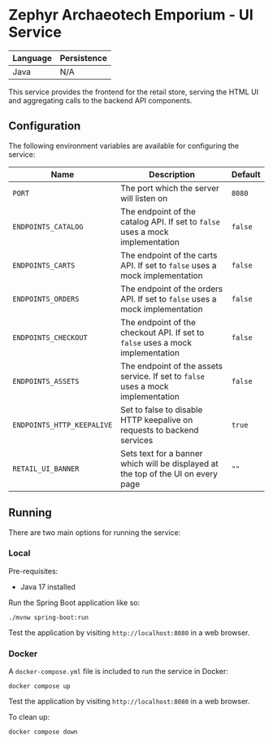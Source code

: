 # Zephyr Archaeotech Emporium - UI Service

| Language | Persistence |
|---|---|
| Java | N/A |

This service provides the frontend for the retail store, serving the HTML UI and aggregating calls to the backend API components.

## Configuration

The following environment variables are available for configuring the service:

| Name | Description | Default |
|---|---|---|
| `PORT` | The port which the server will listen on | `8080` |
| `ENDPOINTS_CATALOG` | The endpoint of the catalog API. If set to `false` uses a mock implementation | `false` |
| `ENDPOINTS_CARTS` | The endpoint of the carts API. If set to `false` uses a mock implementation | `false` |
| `ENDPOINTS_ORDERS` | The endpoint of the orders API. If set to `false` uses a mock implementation | `false` |
| `ENDPOINTS_CHECKOUT` | The endpoint of the checkout API. If set to `false` uses a mock implementation | `false` |
| `ENDPOINTS_ASSETS` | The endpoint of the assets service. If set to `false` uses a mock implementation | `false` |
| `ENDPOINTS_HTTP_KEEPALIVE` | Set to false to disable HTTP keepalive on requests to backend services | `true` |
| `RETAIL_UI_BANNER` | Sets text for a banner which will be displayed at the top of the UI on every page | `""` |

## Running

There are two main options for running the service:

### Local

Pre-requisites:
- Java 17 installed

Run the Spring Boot application like so:

```
./mvnw spring-boot:run
```

Test the application by visiting `http://localhost:8080` in a web browser.

### Docker

A `docker-compose.yml` file is included to run the service in Docker:

```
docker compose up
```

Test the application by visiting `http://localhost:8080` in a web browser.

To clean up:

```
docker compose down
```
